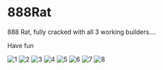 # 888Rat
888 Rat, fully cracked with all 3 working builders....

Have fun

![1](https://user-images.githubusercontent.com/1867768/162553757-b188d125-f818-4026-96e2-c1fb5b37f225.png)
![2](https://user-images.githubusercontent.com/1867768/162553759-fb82eda1-a83c-404a-868d-d91106b57a59.png)
![3](https://user-images.githubusercontent.com/1867768/162553762-6d9c0df1-973b-44fb-93a3-63210417d182.png)
![4](https://user-images.githubusercontent.com/1867768/162553764-8cd9c52f-74c9-49fa-8da5-217cc419339b.png)
![5](https://user-images.githubusercontent.com/1867768/162553765-87e5ba9c-3f55-4e20-915b-e295982c9318.png)
![6](https://user-images.githubusercontent.com/1867768/162553766-3d5533b5-2a90-4c9d-b8e3-cf713dda48ca.png)
![7](https://user-images.githubusercontent.com/1867768/162553767-b5fc545b-711c-49a8-a6c5-07d0a2a9e21a.png)
![8](https://user-images.githubusercontent.com/1867768/162553768-563373c7-7ddf-44c9-9d38-f58a7c9fde17.png)
